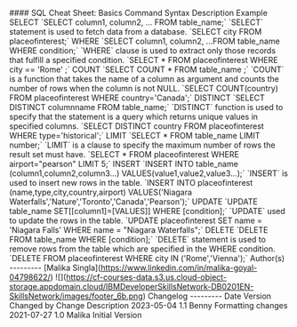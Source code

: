 \#### SQL Cheat Sheet: Basics Command Syntax Description Example SELECT \`SELECT column1, column2, ... FROM table\_name;\` \`SELECT\` statement is used to fetch data from a database. \`SELECT city FROM placeofinterest;\` WHERE \`SELECT column1, column2, ...FROM table\_name WHERE condition;\` \`WHERE\` clause is used to extract only those records that fulfill a specified condition. \`SELECT * FROM placeofinterest WHERE city == 'Rome' ;\` COUNT \`SELECT COUNT * FROM table\_name ;\` \`COUNT\` is a function that takes the name of a column as argument and counts the number of rows when the column is not NULL. \`SELECT COUNT(country) FROM placeofinterest WHERE country='Canada';\` DISTINCT \`SELECT DISTINCT columnname FROM table\_name;\` \`DISTINCT\` function is used to specify that the statement is a query which returns unique values in specified columns. \`SELECT DISTINCT country FROM placeofinterest WHERE type='historical';\` LIMIT \`SELECT * FROM table\_name LIMIT number;\` \`LIMIT\` is a clause to specify the maximum number of rows the result set must have. \`SELECT * FROM placeofinterest WHERE airport="pearson" LIMIT 5;\` INSERT \`INSERT INTO table\_name (column1,column2,column3...) VALUES(value1,value2,value3...);\` \`INSERT\` is used to insert new rows in the table. \`INSERT INTO placeofinterest (name,type,city,country,airport) VALUES('Niagara Waterfalls','Nature','Toronto','Canada','Pearson');\` UPDATE \`UPDATE table\_name SET\[\[column1\]=\[VALUES\]\] WHERE \[condition\];\` \`UPDATE\` used to update the rows in the table. \`UPDATE placeofinterest SET name = 'Niagara Falls' WHERE name = "Niagara Waterfalls";\` DELETE \`DELETE FROM table\_name WHERE \[condition\];\` \`DELETE\` statement is used to remove rows from the table which are specified in the WHERE condition. \`DELETE FROM placeofinterest WHERE city IN ('Rome','Vienna');\` Author(s) --------- \[Malika Singla\](https://www.linkedin.com/in/malika-goyal-04798622/) !\[\](https://cf-courses-data.s3.us.cloud-object-storage.appdomain.cloud/IBMDeveloperSkillsNetwork-DB0201EN-SkillsNetwork/images/footer_6b.png) Changelog --------- Date Version Changed by Change Description 2023-05-04 1.1 Benny Formatting changes 2021-07-27 1.0 Malika Initial Version
